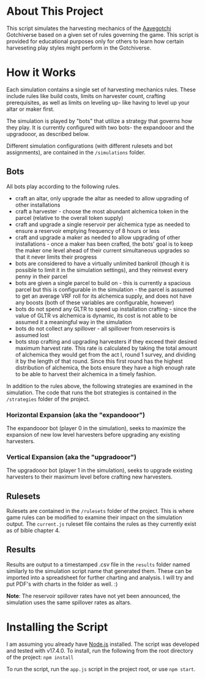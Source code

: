 # About This Project
This script simulates the harvesting mechanics of the [Aavegotchi](https://aavegotchi.com) Gotchiverse based on a given set of rules governing the game. This script is provided for educational purposes only for others to learn how certain harveseting play styles might perform in the Gotchiverse.

# How it Works

Each simulation contains a single set of harvesting mechanics rules. These include rules like build costs, limits on harvester count, crafting prerequisites, as well as limits on leveling up- like having to level up your altar or maker first.

The simulation is played by "bots" that utilize a strategy that governs how they play. It is currently configured with two bots- the expandooor and the upgradooor, as described below.

Different simulation configurations (with different rulesets and bot assignments), are contained in the `/simulations` folder.

## Bots

All bots play according to the following rules.
- craft an altar, only upgrade the altar as needed to allow upgrading of other installations
- craft a harvester - choose the most abundant alchemica token in the parcel (relative to the overall token supply)
- craft and upgrade a single reservoir per alchemica type as needed to ensure a reservoir emptying frequency of 8 hours or less
- craft and upgrade a maker as needed to allow upgrading of other installations - once a maker has been crafted, the bots' goal is to keep the maker one level ahead of their current simultaneous upgrades so that it never limits their progress
- bots are considered to have a virtually unlimited bankroll (though it is possible to limit it in the simulation settings), and they reinvest every penny in their parcel
- bots are given a single parcel to build on - this is currently a spacious parcel but this is configurable in the simulation - the parcel is assumed to get an average VRF roll for its alchemica supply, and does not have any boosts (both of these variables are configurable, however)
- bots do not spend any GLTR to speed up installation crafting - since the value of GLTR vs alchemica is dynamic, its cost is not able to be assumed it a meaningful way in the simulation
- bots do not collect any spillover - all spillover from reservoirs is assumed lost
- bots stop crafting and upgrading harvesters if they exceed their desired maximum harvest rate. This rate is calculated by taking the total amount of alchemica they would get from the act I, round 1 survey, and dividing it by the length of that round. Since this first round has the highest distribution of alchemica, the bots ensure they have a high enough rate to be able to harvest their alchemica in a timely fashion.

In addition to the rules above, the following strategies are examined in the simulation. The code that runs the bot strategies is contained in the `/strategies` folder of the project.

### Horizontal Expansion (aka the "expandooor")
The expandooor bot (player 0 in the simulation), seeks to maximize the expansion of new low level harvesters before upgrading any existing harvesters.

### Vertical Expansion (aka the "upgradooor")
The upgradooor bot (player 1 in the simulation), seeks to upgrade existing harvesters to their maximum level before crafting new harvesters.

## Rulesets
Rulesets are contained in the `/rulesets` folder of the project. This is where game rules can be modified to examine their impact on the simulation output. The `current.js` ruleset file contains the rules as they currently exist as of bible chapter 4.

## Results
Results are output to a timestamped .csv file in the `results` folder named similarly to the simulation script name that generated them. These can be imported into a spreadsheet for further charting and analysis. I will try and put PDF's with charts in the folder as well. :)

**Note**: The reservoir spillover rates have not yet been announced, the simulation uses the same spillover rates as altars.

# Installing the Script
I am assuming you already have [Node.js](https://nodejs.org/en/) installed. The script was developed and tested with v17.4.0. To install, run the following from the root directory of the project: `npm install`

To run the script, run the `app.js` script in the project root, or use `npm start`.